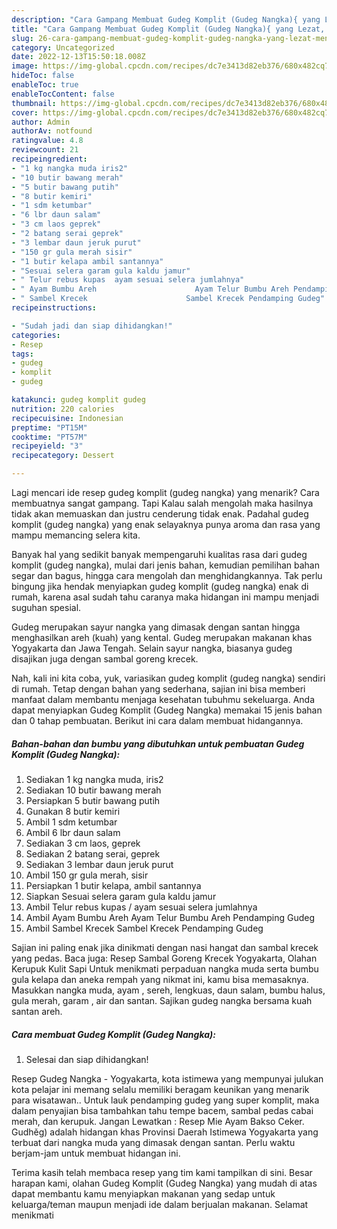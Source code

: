 ```yaml
---
description: "Cara Gampang Membuat Gudeg Komplit (Gudeg Nangka){ yang Lezat,  Menu Buat lebaran"
title: "Cara Gampang Membuat Gudeg Komplit (Gudeg Nangka){ yang Lezat,  Menu Buat lebaran"
slug: 26-cara-gampang-membuat-gudeg-komplit-gudeg-nangka-yang-lezat-menu-buat-lebaran
category: Uncategorized
date: 2022-12-13T15:50:18.008Z
image: https://img-global.cpcdn.com/recipes/dc7e3413d82eb376/680x482cq70/gudeg-komplit-gudeg-nangka-foto-resep-utama.jpg
hideToc: false
enableToc: true
enableTocContent: false
thumbnail: https://img-global.cpcdn.com/recipes/dc7e3413d82eb376/680x482cq70/gudeg-komplit-gudeg-nangka-foto-resep-utama.jpg
cover: https://img-global.cpcdn.com/recipes/dc7e3413d82eb376/680x482cq70/gudeg-komplit-gudeg-nangka-foto-resep-utama.jpg
author: Admin
authorAv: notfound
ratingvalue: 4.8
reviewcount: 21
recipeingredient:
- "1 kg nangka muda iris2"
- "10 butir bawang merah"
- "5 butir bawang putih"
- "8 butir kemiri"
- "1 sdm ketumbar"
- "6 lbr daun salam"
- "3 cm laos geprek"
- "2 batang serai geprek"
- "3 lembar daun jeruk purut"
- "150 gr gula merah sisir"
- "1 butir kelapa ambil santannya"
- "Sesuai selera garam gula kaldu jamur"
- " Telur rebus kupas  ayam sesuai selera jumlahnya"
- " Ayam Bumbu Areh                      Ayam Telur Bumbu Areh Pendamping Gudeg"
- " Sambel Krecek                      Sambel Krecek Pendamping Gudeg"
recipeinstructions:

- "Sudah jadi dan siap dihidangkan!"
categories:
- Resep
tags:
- gudeg
- komplit
- gudeg

katakunci: gudeg komplit gudeg 
nutrition: 220 calories
recipecuisine: Indonesian
preptime: "PT15M"
cooktime: "PT57M"
recipeyield: "3"
recipecategory: Dessert

---
```



Lagi mencari ide resep gudeg komplit (gudeg nangka) yang menarik? Cara membuatnya sangat gampang. Tapi Kalau salah mengolah maka hasilnya tidak akan memuaskan dan justru cenderung tidak enak. Padahal gudeg komplit (gudeg nangka) yang enak selayaknya punya aroma dan rasa yang mampu memancing selera kita.


Banyak hal yang sedikit banyak mempengaruhi kualitas rasa dari gudeg komplit (gudeg nangka), mulai dari jenis bahan, kemudian pemilihan bahan segar dan bagus, hingga cara mengolah dan menghidangkannya. Tak perlu bingung jika hendak menyiapkan gudeg komplit (gudeg nangka) enak di rumah, karena asal sudah tahu caranya maka hidangan ini mampu menjadi suguhan spesial.

Gudeg merupakan sayur nangka yang dimasak dengan santan hingga menghasilkan areh (kuah) yang kental. Gudeg merupakan makanan khas Yogyakarta dan Jawa Tengah. Selain sayur nangka, biasanya gudeg disajikan juga dengan sambal goreng krecek.


Nah, kali ini kita coba, yuk, variasikan gudeg komplit (gudeg nangka) sendiri di rumah. Tetap dengan bahan yang sederhana, sajian ini bisa memberi manfaat dalam membantu menjaga kesehatan tubuhmu sekeluarga. Anda dapat menyiapkan Gudeg Komplit (Gudeg Nangka) memakai 15 jenis bahan dan 0 tahap pembuatan. Berikut ini cara dalam membuat hidangannya.

<!--inarticleads1-->

##### Bahan-bahan dan bumbu yang dibutuhkan untuk pembuatan Gudeg Komplit (Gudeg Nangka):

1. Sediakan 1 kg nangka muda, iris2
1. Sediakan 10 butir bawang merah
1. Persiapkan 5 butir bawang putih
1. Gunakan 8 butir kemiri
1. Ambil 1 sdm ketumbar
1. Ambil 6 lbr daun salam
1. Sediakan 3 cm laos, geprek
1. Sediakan 2 batang serai, geprek
1. Sediakan 3 lembar daun jeruk purut
1. Ambil 150 gr gula merah, sisir
1. Persiapkan 1 butir kelapa, ambil santannya
1. Siapkan Sesuai selera garam gula kaldu jamur
1. Ambil  Telur rebus kupas / ayam sesuai selera jumlahnya
1. Ambil  Ayam Bumbu Areh                      Ayam Telur Bumbu Areh Pendamping Gudeg
1. Ambil  Sambel Krecek                      Sambel Krecek Pendamping Gudeg


Sajian ini paling enak jika dinikmati dengan nasi hangat dan sambal krecek yang pedas. Baca juga: Resep Sambal Goreng Krecek Yogyakarta, Olahan Kerupuk Kulit Sapi Untuk menikmati perpaduan nangka muda serta bumbu gula kelapa dan aneka rempah yang nikmat ini, kamu bisa memasaknya. Masukkan nangka muda, ayam , sereh, lengkuas, daun salam, bumbu halus, gula merah, garam , air dan santan. Sajikan gudeg nangka bersama kuah santan areh. 

<!--inarticleads2-->

##### Cara membuat Gudeg Komplit (Gudeg Nangka):


1. Selesai dan siap dihidangkan!

Resep Gudeg Nangka - Yogyakarta, kota istimewa yang mempunyai julukan kota pelajar ini memang selalu memiliki beragam keunikan yang menarik para wisatawan.. Untuk lauk pendamping gudeg yang super komplit, maka dalam penyajian bisa tambahkan tahu tempe bacem, sambal pedas cabai merah, dan kerupuk. Jangan Lewatkan : Resep Mie Ayam Bakso Ceker. Gudhěg) adalah hidangan khas Provinsi Daerah Istimewa Yogyakarta yang terbuat dari nangka muda yang dimasak dengan santan. Perlu waktu berjam-jam untuk membuat hidangan ini. 

Terima kasih telah membaca resep yang tim kami tampilkan di sini. Besar harapan kami, olahan Gudeg Komplit (Gudeg Nangka) yang mudah di atas dapat membantu kamu menyiapkan makanan yang sedap untuk keluarga/teman maupun menjadi ide dalam berjualan makanan. Selamat menikmati
